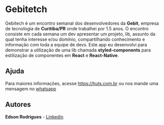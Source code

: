 # Gebitetch
Gebitech é um encontro semanal dos desenvolvedores da <b>Gebit</b>, empresa de tecnologia de <b>Curitiba/PR</b> onde trabalhei por 1.5 anos. 
O encontro consiste em cada semana um dev apresentar um projeto, lib, assunto da qual tenha interesse e/ou domínio, compartilhando conhecimento e informação com toda a equipe de devs.
Este app eu desenvolvi para demonstrar a utilização de uma lib chamada <b>styled-components</b> para estilização de componentes em <b>React</b> e <b>React-Native</b>.

## Ajuda

Para maiores informações, acesse <https://huts.com.br> ou nos mande uma mensagem no [whatsapp](https://api.whatsapp.com/send?phone=5548996713742)

## Autores
<b>Edson Rodrigues</b> - [Linkedin](https://www.linkedin.com/in/edinhorodrigues/)
